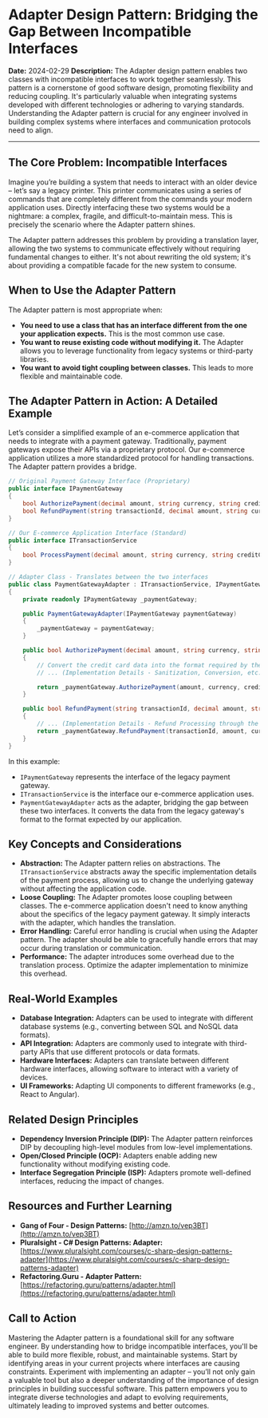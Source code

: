 # Adapter Design Pattern: Bridging the Gap Between Incompatible Interfaces

**Date:** 2024-02-29
**Description:** The Adapter design pattern enables two classes with incompatible interfaces to work together seamlessly. This pattern is a cornerstone of good software design, promoting flexibility and reducing coupling. It's particularly valuable when integrating systems developed with different technologies or adhering to varying standards. Understanding the Adapter pattern is crucial for any engineer involved in building complex systems where interfaces and communication protocols need to align.

---

## The Core Problem: Incompatible Interfaces

Imagine you’re building a system that needs to interact with an older device – let’s say a legacy printer. This printer communicates using a series of commands that are completely different from the commands your modern application uses. Directly interfacing these two systems would be a nightmare: a complex, fragile, and difficult-to-maintain mess. This is precisely the scenario where the Adapter pattern shines.

The Adapter pattern addresses this problem by providing a translation layer, allowing the two systems to communicate effectively without requiring fundamental changes to either. It's not about rewriting the old system; it's about providing a compatible facade for the new system to consume.

## When to Use the Adapter Pattern

The Adapter pattern is most appropriate when:

- **You need to use a class that has an interface different from the one your application expects.** This is the most common use case.
- **You want to reuse existing code without modifying it.** The Adapter allows you to leverage functionality from legacy systems or third-party libraries.
- **You want to avoid tight coupling between classes.** This leads to more flexible and maintainable code.

## The Adapter Pattern in Action: A Detailed Example

Let’s consider a simplified example of an e-commerce application that needs to integrate with a payment gateway. Traditionally, payment gateways expose their APIs via a proprietary protocol. Our e-commerce application utilizes a more standardized protocol for handling transactions. The Adapter pattern provides a bridge.

```csharp
// Original Payment Gateway Interface (Proprietary)
public interface IPaymentGateway
{
    bool AuthorizePayment(decimal amount, string currency, string creditCardNumber, string expirationDate);
    bool RefundPayment(string transactionId, decimal amount, string currency);
}

// Our E-commerce Application Interface (Standard)
public interface ITransactionService
{
    bool ProcessPayment(decimal amount, string currency, string creditCardNumber, string expirationDate, out string transactionId);
}
```

```csharp
// Adapter Class - Translates between the two interfaces
public class PaymentGatewayAdapter : ITransactionService, IPaymentGateway
{
    private readonly IPaymentGateway _paymentGateway;

    public PaymentGatewayAdapter(IPaymentGateway paymentGateway)
    {
        _paymentGateway = paymentGateway;
    }

    public bool AuthorizePayment(decimal amount, string currency, string creditCardNumber, string expirationDate)
    {
        // Convert the credit card data into the format required by the legacy payment gateway.
        // ... (Implementation Details - Sanitization, Conversion, etc.) ...

        return _paymentGateway.AuthorizePayment(amount, currency, creditCardNumber, expirationDate);
    }

    public bool RefundPayment(string transactionId, decimal amount, string currency)
    {
        // ... (Implementation Details - Refund Processing through the legacy gateway) ...
        return _paymentGateway.RefundPayment(transactionId, amount, currency);
    }
}
```

In this example:

- `IPaymentGateway` represents the interface of the legacy payment gateway.
- `ITransactionService` is the interface our e-commerce application uses.
- `PaymentGatewayAdapter` acts as the adapter, bridging the gap between these two interfaces. It converts the data from the legacy gateway's format to the format expected by our application.

## Key Concepts and Considerations

- **Abstraction:** The Adapter pattern relies on abstractions. The `ITransactionService` abstracts away the specific implementation details of the payment process, allowing us to change the underlying gateway without affecting the application code.
- **Loose Coupling:** The Adapter promotes loose coupling between classes. The e-commerce application doesn't need to know anything about the specifics of the legacy payment gateway. It simply interacts with the adapter, which handles the translation.
- **Error Handling:** Careful error handling is crucial when using the Adapter pattern. The adapter should be able to gracefully handle errors that may occur during translation or communication.
- **Performance:** The adapter introduces some overhead due to the translation process. Optimize the adapter implementation to minimize this overhead.

## Real-World Examples

- **Database Integration:** Adapters can be used to integrate with different database systems (e.g., converting between SQL and NoSQL data formats).
- **API Integration:** Adapters are commonly used to integrate with third-party APIs that use different protocols or data formats.
- **Hardware Interfaces:** Adapters can translate between different hardware interfaces, allowing software to interact with a variety of devices.
- **UI Frameworks:** Adapting UI components to different frameworks (e.g., React to Angular).

## Related Design Principles

- **Dependency Inversion Principle (DIP):** The Adapter pattern reinforces DIP by decoupling high-level modules from low-level implementations.
- **Open/Closed Principle (OCP):** Adapters enable adding new functionality without modifying existing code.
- **Interface Segregation Principle (ISP):** Adapters promote well-defined interfaces, reducing the impact of changes.

## Resources and Further Learning

- **Gang of Four - Design Patterns:** [http://amzn.to/vep3BT](http://amzn.to/vep3BT)
- **Pluralsight - C# Design Patterns: Adapter:** [https://www.pluralsight.com/courses/c-sharp-design-patterns-adapter](https://www.pluralsight.com/courses/c-sharp-design-patterns-adapter)
- **Refactoring.Guru - Adapter Pattern:** [https://refactoring.guru/patterns/adapter.html](https://refactoring.guru/patterns/adapter.html)

## Call to Action

Mastering the Adapter pattern is a foundational skill for any software engineer. By understanding how to bridge incompatible interfaces, you'll be able to build more flexible, robust, and maintainable systems. Start by identifying areas in your current projects where interfaces are causing constraints. Experiment with implementing an adapter – you’ll not only gain a valuable tool but also a deeper understanding of the importance of design principles in building successful software. This pattern empowers you to integrate diverse technologies and adapt to evolving requirements, ultimately leading to improved systems and better outcomes.

```

```
